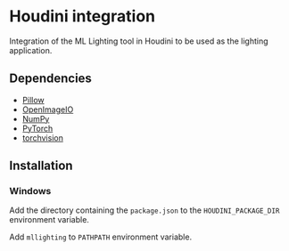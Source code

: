 # Houdini integration

Integration of the ML Lighting tool in Houdini to be used as the lighting application.


## Dependencies

- [Pillow](https://python-pillow.github.io)
- [OpenImageIO](https://github.com/AcademySoftwareFoundation/OpenImageIO)
- [NumPy](https://numpy.org)
- [PyTorch](https://pytorch.org)
- [torchvision](https://pytorch.org/vision)


## Installation


### Windows

Add the directory containing the `package.json` to the `HOUDINI_PACKAGE_DIR` environment variable.

Add `mllighting` to `PATHPATH` environment variable.
